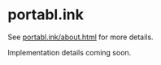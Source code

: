 # portabl.ink

See [portabl.ink/about.html](https://portabl.ink/about.html) for more details.

Implementation details coming soon.